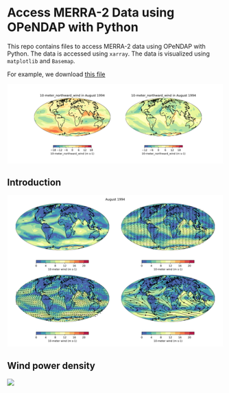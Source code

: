 # Access MERRA-2 Data using OPeNDAP with Python

This repo contains files to access MERRA-2 data using OPeNDAP with Python. The data is accessed using `xarray`. The data is visualized using `matplotlib` and `Basemap`.

For example, we download [this file](https://data.gesdisc.earthdata.nasa.gov/data/MERRA2_DIURNAL/M2IUNXASM.5.12.4/1980/MERRA2_100.instU_2d_asm_Nx.198001.nc4
)

![](figures/merra2.png)

## Introduction

![](figures/merra.png)

## Wind power density

![](figures/merra_dist.png)


